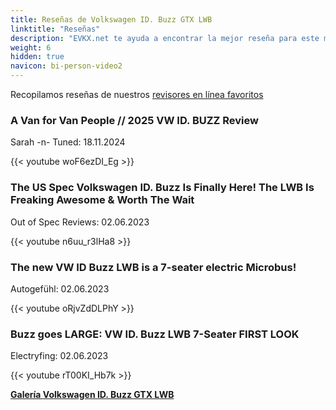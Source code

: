 ```yaml
---
title: Reseñas de Volkswagen ID. Buzz GTX LWB
linktitle: "Reseñas"
description: "EVKX.net te ayuda a encontrar la mejor reseña para este modelo."
weight: 6
hidden: true
navicon: bi-person-video2
---
```

Recopilamos reseñas de nuestros [revisores en línea favoritos](../../../../../guides/evreviewers/)

<div class="container text-center shadow p-2 pe-4 mb-5 bg-body-tertiary rounded border">
<h3>A Van for Van People // 2025 VW ID. BUZZ Review</h3>
<p>Sarah -n- Tuned: 18.11.2024</p>

{{< youtube woF6ezDI_Eg >}}

</div>
<div class="container text-center shadow p-2 pe-4 mb-5 bg-body-tertiary rounded border">
<h3>The US Spec Volkswagen ID. Buzz Is Finally Here! The LWB Is Freaking Awesome & Worth The Wait</h3>
<p>Out of Spec Reviews: 02.06.2023</p>

{{< youtube n6uu_r3lHa8 >}}

</div>
<div class="container text-center shadow p-2 pe-4 mb-5 bg-body-tertiary rounded border">
<h3>The new VW ID Buzz LWB is a 7-seater electric Microbus!</h3>
<p>Autogefühl: 02.06.2023</p>

{{< youtube oRjvZdDLPhY >}}

</div>
<div class="container text-center shadow p-2 pe-4 mb-5 bg-body-tertiary rounded border">
<h3>Buzz goes LARGE: VW ID. Buzz LWB 7-Seater FIRST LOOK</h3>
<p>Electryfing: 02.06.2023</p>

{{< youtube rT00KI_Hb7k >}}

</div>
<div class="mt-3 mb-3">
<a href="../gallery/" class="text-decoration-none text-black">
<strong><i class="bi-arrow-left"></i>Galería  </strong>
</a>
<a href="../" class="text-decoration-none text-black float-end">
<strong>Volkswagen ID. Buzz GTX LWB <i class="bi-arrow-right"></i></strong>
</a>
</div>
